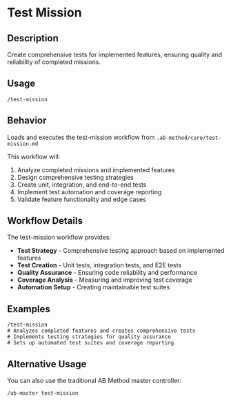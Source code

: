 # Test Mission

## Description
Create comprehensive tests for implemented features, ensuring quality and reliability of completed missions.

## Usage
```
/test-mission
```

## Behavior
Loads and executes the test-mission workflow from `.ab-method/core/test-mission.md`

This workflow will:
1. Analyze completed missions and implemented features
2. Design comprehensive testing strategies
3. Create unit, integration, and end-to-end tests
4. Implement test automation and coverage reporting
5. Validate feature functionality and edge cases

## Workflow Details
The test-mission workflow provides:
- **Test Strategy** - Comprehensive testing approach based on implemented features
- **Test Creation** - Unit tests, integration tests, and E2E tests
- **Quality Assurance** - Ensuring code reliability and performance
- **Coverage Analysis** - Measuring and improving test coverage
- **Automation Setup** - Creating maintainable test suites

## Examples
```
/test-mission
# Analyzes completed features and creates comprehensive tests
# Implements testing strategies for quality assurance
# Sets up automated test suites and coverage reporting
```

## Alternative Usage
You can also use the traditional AB Method master controller:
```
/ab-master test-mission
```